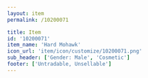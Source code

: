 ```yaml
---
layout: item
permalink: /10200071

title: Item
id: '10200071'
item_name: 'Hard Mohawk'
icon_url: 'item/icon/customize/10200071.png'
sub_header: ['Gender: Male', 'Cosmetic']
footer: ['Untradable, Unsellable']
---
```

